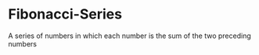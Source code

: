 # Fibonacci-Series
A series of numbers in which each number  is the sum of the two preceding numbers
